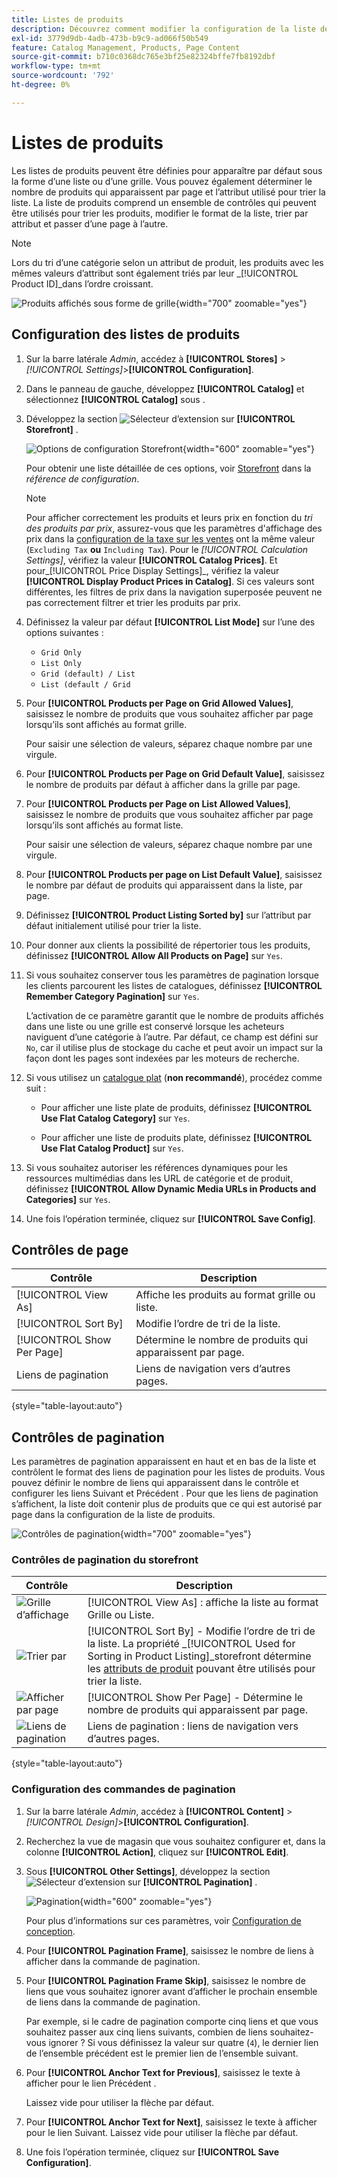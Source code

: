 ```yaml
---
title: Listes de produits
description: Découvrez comment modifier la configuration de la liste de produits, qui détermine le nombre de produits qui apparaissent par page et l’attribut utilisé pour trier la liste.
exl-id: 3779d9db-4adb-473b-b9c9-ad066f50b549
feature: Catalog Management, Products, Page Content
source-git-commit: b710c0368dc765e3bf25e82324bffe7fb8192dbf
workflow-type: tm+mt
source-wordcount: '792'
ht-degree: 0%

---
```


# Listes de produits

Les listes de produits peuvent être définies pour apparaître par défaut sous la forme d’une liste ou d’une grille. Vous pouvez également déterminer le nombre de produits qui apparaissent par page et l’attribut utilisé pour trier la liste. La liste de produits comprend un ensemble de contrôles qui peuvent être utilisés pour trier les produits, modifier le format de la liste, trier par attribut et passer d’une page à l’autre.

>[!NOTE]
>
>Lors du tri d’une catégorie selon un attribut de produit, les produits avec les mêmes valeurs d’attribut sont également triés par leur _[!UICONTROL Product ID]_dans l’ordre croissant.

![Produits affichés sous forme de grille](./assets/storefront-catalog-page.png){width="700" zoomable="yes"}

## Configuration des listes de produits

1. Sur la barre latérale _Admin_, accédez à **[!UICONTROL Stores]** > _[!UICONTROL Settings]_>**[!UICONTROL Configuration]**.

1. Dans le panneau de gauche, développez **[!UICONTROL Catalog]** et sélectionnez **[!UICONTROL Catalog]** sous .

1. Développez la section ![Sélecteur d’extension](../assets/icon-display-expand.png) sur **[!UICONTROL Storefront]** .

   ![Options de configuration Storefront](../configuration-reference/catalog/assets/catalog-storefront.png){width="600" zoomable="yes"}

   Pour obtenir une liste détaillée de ces options, voir [Storefront](../configuration-reference/catalog/catalog.md#storefront) dans la _référence de configuration_.

   >[!NOTE]
   >
   >Pour afficher correctement les produits et leurs prix en fonction du _tri des produits par prix_, assurez-vous que les paramètres d&#39;affichage des prix dans la [configuration de la taxe sur les ventes](../configuration-reference/sales/tax.md) ont la même valeur (`Excluding Tax` **ou** `Including Tax`). Pour le _[!UICONTROL Calculation Settings]_, vérifiez la valeur **[!UICONTROL Catalog Prices]**. Et pour_[!UICONTROL Price Display Settings]_, vérifiez la valeur **[!UICONTROL Display Product Prices in Catalog]**. Si ces valeurs sont différentes, les filtres de prix dans la navigation superposée peuvent ne pas correctement filtrer et trier les produits par prix.

1. Définissez la valeur par défaut **[!UICONTROL List Mode]** sur l’une des options suivantes :

   - `Grid Only`
   - `List Only`
   - `Grid (default) / List`
   - `List (default / Grid`

1. Pour **[!UICONTROL Products per Page on Grid Allowed Values]**, saisissez le nombre de produits que vous souhaitez afficher par page lorsqu’ils sont affichés au format grille.

   Pour saisir une sélection de valeurs, séparez chaque nombre par une virgule.

1. Pour **[!UICONTROL Products per Page on Grid Default Value]**, saisissez le nombre de produits par défaut à afficher dans la grille par page.

1. Pour **[!UICONTROL Products per Page on List Allowed Values]**, saisissez le nombre de produits que vous souhaitez afficher par page lorsqu’ils sont affichés au format liste.

   Pour saisir une sélection de valeurs, séparez chaque nombre par une virgule.

1. Pour **[!UICONTROL Products per page on List Default Value]**, saisissez le nombre par défaut de produits qui apparaissent dans la liste, par page.

1. Définissez **[!UICONTROL Product Listing Sorted by]** sur l’attribut par défaut initialement utilisé pour trier la liste.

1. Pour donner aux clients la possibilité de répertorier tous les produits, définissez **[!UICONTROL Allow All Products on Page]** sur `Yes`.

1. Si vous souhaitez conserver tous les paramètres de pagination lorsque les clients parcourent les listes de catalogues, définissez **[!UICONTROL Remember Category Pagination]** sur `Yes`.

   L’activation de ce paramètre garantit que le nombre de produits affichés dans une liste ou une grille est conservé lorsque les acheteurs naviguent d’une catégorie à l’autre. Par défaut, ce champ est défini sur `No`, car il utilise plus de stockage du cache et peut avoir un impact sur la façon dont les pages sont indexées par les moteurs de recherche.

1. Si vous utilisez un [catalogue plat](catalog-flat.md) (**non recommandé**), procédez comme suit :

   - Pour afficher une liste plate de produits, définissez **[!UICONTROL Use Flat Catalog Category]** sur `Yes`.

   - Pour afficher une liste de produits plate, définissez **[!UICONTROL Use Flat Catalog Product]** sur `Yes`.

1. Si vous souhaitez autoriser les références dynamiques pour les ressources multimédias dans les URL de catégorie et de produit, définissez **[!UICONTROL Allow Dynamic Media URLs in Products and Categories]** sur `Yes`.

1. Une fois l’opération terminée, cliquez sur **[!UICONTROL Save Config]**.

## Contrôles de page

| Contrôle | Description |
|--- |--- |
| [!UICONTROL View As] | Affiche les produits au format grille ou liste. |
| [!UICONTROL Sort By] | Modifie l’ordre de tri de la liste. |
| [!UICONTROL Show Per Page] | Détermine le nombre de produits qui apparaissent par page. |
| Liens de pagination | Liens de navigation vers d’autres pages. |

{style="table-layout:auto"}

## Contrôles de pagination

Les paramètres de pagination apparaissent en haut et en bas de la liste et contrôlent le format des liens de pagination pour les listes de produits. Vous pouvez définir le nombre de liens qui apparaissent dans le contrôle et configurer les liens Suivant et Précédent . Pour que les liens de pagination s’affichent, la liste doit contenir plus de produits que ce qui est autorisé par page dans la configuration de la liste de produits.

![Contrôles de pagination](./assets/storefront-pagination-controls.png){width="700" zoomable="yes"}

### Contrôles de pagination du storefront

| Contrôle | Description |
|--- |--- |
| ![Grille d’affichage](./assets/controls-pagination-list-grid.png) | [!UICONTROL View As] : affiche la liste au format Grille ou Liste. |
| ![Trier par](./assets/control-pagination-sort-by.png) | [!UICONTROL Sort By] - Modifie l’ordre de tri de la liste. La propriété _[!UICONTROL Used for Sorting in Product Listing]_storefront détermine les [attributs de produit](../catalog/product-attributes.md) pouvant être utilisés pour trier la liste. |
| ![Afficher par page](./assets/control-pagination-show-per-page.png) | [!UICONTROL Show Per Page] - Détermine le nombre de produits qui apparaissent par page. |
| ![Liens de pagination](./assets/control-pagination.png) | Liens de pagination : liens de navigation vers d’autres pages. |

{style="table-layout:auto"}

### Configuration des commandes de pagination

1. Sur la barre latérale _Admin_, accédez à **[!UICONTROL Content]** > _[!UICONTROL Design]_>**[!UICONTROL Configuration]**.

1. Recherchez la vue de magasin que vous souhaitez configurer et, dans la colonne **[!UICONTROL Action]**, cliquez sur **[!UICONTROL Edit]**.

1. Sous **[!UICONTROL Other Settings]**, développez la section ![Sélecteur d’extension](../assets/icon-display-expand.png) sur **[!UICONTROL Pagination]** .

   ![Pagination](./assets/config-design-pagination.png){width="600" zoomable="yes"}

   Pour plus d’informations sur ces paramètres, voir [Configuration de conception](../content-design/configuration.md).

1. Pour **[!UICONTROL Pagination Frame]**, saisissez le nombre de liens à afficher dans la commande de pagination.

1. Pour **[!UICONTROL Pagination Frame Skip]**, saisissez le nombre de liens que vous souhaitez ignorer avant d’afficher le prochain ensemble de liens dans la commande de pagination.

   Par exemple, si le cadre de pagination comporte cinq liens et que vous souhaitez passer aux cinq liens suivants, combien de liens souhaitez-vous ignorer ? Si vous définissez la valeur sur quatre (`4`), le dernier lien de l’ensemble précédent est le premier lien de l’ensemble suivant.

1. Pour **[!UICONTROL Anchor Text for Previous]**, saisissez le texte à afficher pour le lien Précédent .

   Laissez vide pour utiliser la flèche par défaut.

1. Pour **[!UICONTROL Anchor Text for Next]**, saisissez le texte à afficher pour le lien Suivant. Laissez vide pour utiliser la flèche par défaut.

1. Une fois l’opération terminée, cliquez sur **[!UICONTROL Save Configuration]**.
